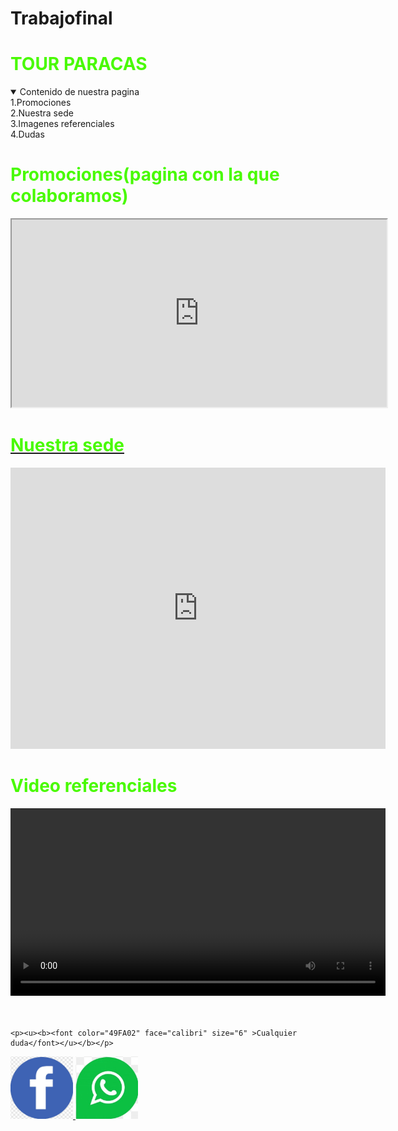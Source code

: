 # Trabajofinal
<!DOCTYPE html>
<html>
<head>
	<meta charset="utf-8">
	<meta name="viewport" content="width=device-width, initial-scale=1.0">
	<title>final</title>
	<link rel="stylesheet"  href="estilos.css">
</head>
<body>
	<h1><font color="49FA02">TOUR PARACAS</h1></font>
	<details open>
		<summary>Contenido de nuestra pagina</summary>
	      1.Promociones<br>
	      2.Nuestra sede<br>
	      3.Imagenes referenciales<br>
	      4.Dudas<br>
	</details>
	<h1><font color="49FA02">Promociones(pagina con la que colaboramos) </h1></font>
	<iframe src="https://www.emotiontourperu.com/tours-paracas/" width="600" height="300" frameborder="2"></iframe>
	<h1><u><font color="49FA02">Nuestra sede</u></h1></font>
     <iframe src="https://www.google.com/maps/embed?pb=!1m18!1m12!1m3!1d3874.110947584498!2d-76.24997656785335!3d-13.832375844478394!2m3!1f0!2f0!3f0!3m2!1i1024!2i768!4f13.1!3m3!1m2!1s0x9110631610e43be5%3A0xb2551b4e78cbf299!2sMarina%20Turistica%20de%20Paracas!5e0!3m2!1ses!2spe!4v1596751035940!5m2!1ses!2spe" width="600" height="450" frameborder="0" style="border:0;" allowfullscreen="" aria-hidden="false" tabindex="0"></iframe>
	<h1><font color="49FA02">Video referenciales</h1></font>
	<center>
	<video id="video" src="Islas ballestas full HD.mp4" controls autoplay width="600" height="300"></video>
	</center>
	<br><br>

	<p><u><b><font color="49FA02" face="calibri" size="6" >Cualquier duda</font></u></b></p>
  <a href="https://www.facebook.com/" target="_self"> <img src="fb.jpg" width="100" height="100" /> </a>
    <a href="https://web.whatsapp.com/" target="_self"> <img src="wsp.jpg" width="100" height="100"/> </a>


</body>
</html>
